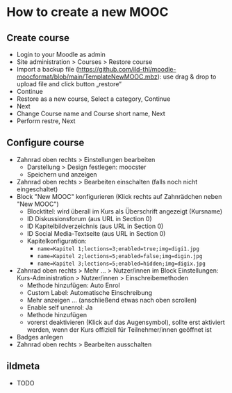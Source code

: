 # How to create a new MOOC #

## Create course ##
* Login to your Moodle as admin
* Site administration > Courses > Restore course
* Import a backup file (https://github.com/ild-thl/moodle-moocformat/blob/main/TemplateNewMOOC.mbz): use drag & drop to upload file and click button „restore“
* Continue
* Restore as a new course, Select a category, Continue
* Next
* Change Course name and Course short name, Next
* Perform restre, Next
## Configure course ##
* Zahnrad oben rechts > Einstellungen bearbeiten
  * Darstellung > Design festlegen: moocster
  * Speichern und anzeigen
* Zahnrad oben rechts > Bearbeiten einschalten (falls noch nicht eingeschaltet)
* Block "New MOOC" konfigurieren (Klick rechts auf Zahnrädchen neben "New MOOC")
  * Blocktitel: wird überall im Kurs als Überschrift angezeigt (Kursname)
  * ID Diskussionsforum (aus URL in Section 0)
  * ID Kapitelbildverzeichnis (aus URL in Section 0)
  * ID Social Media-Textseite (aus URL in Section 0)
  * Kapitelkonfiguration:
    * `name=Kapitel 1;lections=3;enabled=true;img=digi1.jpg`
    * `name=Kapitel 2;lections=5;enabled=false;img=digin.jpg`
    * `name=Kapitel 3;lections=5;enabled=hidden;img=digix.jpg`
* Zahnrad oben rechts > Mehr ... > Nutzer/innen im Block Einstellungen: Kurs-Administration > Nutzer/innen > Einschreibemethoden
  * Methode hinzufügen: Auto Enrol
  * Custom Label: Automatische Einschreibung
  * Mehr anzeigen ... (anschließend etwas nach oben scrollen)
  * Enable self unenrol: Ja
  * Methode hinzufügen
  * vorerst deaktivieren (Klick auf das Augensymbol), sollte erst aktiviert werden, wenn der Kurs offiziell für Teilnehmer/innen geöffnet ist
* Badges anlegen
* Zahnrad oben rechts > Bearbeiten ausschalten
## ildmeta ##
* TODO
